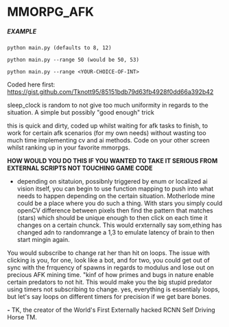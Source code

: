 # MMORPG_AFK

##### EXAMPLE

`python main.py (defaults to 8, 12)`

`python main.py --range 50 (would be 50, 53)`

`python main.py --range <YOUR-CHOICE-OF-INT>`


Coded here first: https://gist.github.com/Tknott95/85151bdb79d63fb4928f0dd66a392b42


sleep_clock is random to not give too much uniformity in regards to the situation. A simple but possibly "good enough" trick



this is quick and dirty, coded up whilst waiting for afk tasks to finish, to work for certain afk scenarios (for my own needs) without wasting too much time implementing cv and ai methods. Code on your other screen whilst ranking up in your favorite mmorpgs.


**HOW WOULD YOU DO THIS IF YOU WANTED TO TAKE IT SERIOUS FROM EXTERNAL SCRIPTS NOT TOUCHING GAME CODE**

- depending on sitatuion, possibnly triggered by enum or localized ai vision itself, you can begin to use function mapping to push into what needs to happen depending on the certain situation. Motherlode mine could be a place where you do such a thing. With stars you simply could openCV difference between pixels then find the pattern that matches (stars) which should be unique enough to then click on each time it changes on a certain chunck. This would erxternally say som,ething has changed adn to randomrange a 1,3 to emulate latency of brain to then start mingin again. 

You would subscribe to change rat her than hit on loops. The issue with clicking is you, for one, look like a bot, and for two, you could get out of sync with the frrquency of spawns in regards to modulus and lose out on precious AFK mining time. "kinf of how primes and bugs in nature enable certain predators to not hit. This would make you the big stupid predator using timers not subscribing to change. yes, everything is essentialy loops, but let's say loops on different timers for precision if we get bare bones. 


**-** TK, the creator of the World's First Externally hacked RCNN Self Driving Horse TM. 
